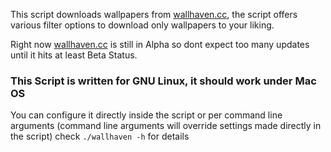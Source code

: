 This script downloads wallpapers from <a href="http://alpha.wallhaven.cc" target="_blank">wallhaven.cc</a>, the script offers various filter options to download only wallpapers to your liking.

Right now <a href="http://alpha.wallhaven.cc" target="_blank">wallhaven.cc</a> is still in Alpha so dont expect too many updates until it hits at least Beta Status.

<h3>This Script is written for GNU Linux, it should work under Mac OS</h3>

You can configure it directly inside the script or per command line arguments (command line arguments will override settings made directly in the script)
check `./wallhaven -h` for details